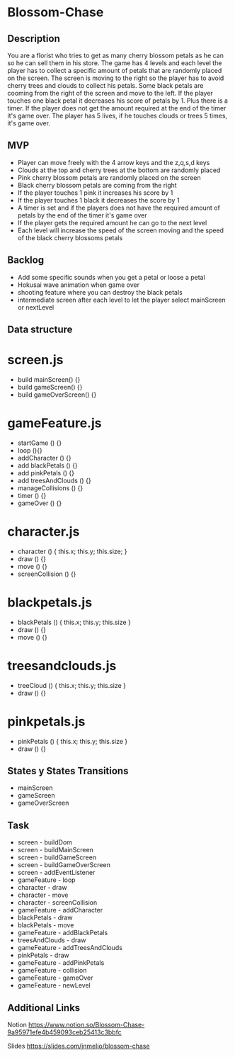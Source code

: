 # Blossom-Chase


## Description
You are a florist who tries to get as many cherry blossom petals as he can so he can sell them in his store. The game has 4 levels and each level the player has to collect a specific amount of petals that are randomly placed on the screen. The screen is moving to the right so the player has to avoid cherry trees and clouds to collect his petals. Some black petals are cooming from the right of the screen and move to the left. If the player touches one black petal it decreases his score of petals by 1. Plus there is a timer. If the player does not get the amount required at the end of the timer it's game over. The player has 5 lives, if he touches clouds or trees 5 times, it's game over.

## MVP
- Player can move freely with the 4 arrow keys and the z,q,s,d keys
- Clouds at the top and cherry trees at the bottom are randomly placed
- Pink cherry blossom petals are randomly placed on the screen 
- Black cherry blossom petals are coming from the right 
- If the player touches 1 pink it increases his score by 1
- If the player touches 1 black it decreases the score by 1
- A timer is set and if the players does not have the required amount of petals by the end of the timer it's game over
- If the player gets the required amount he can go to the next level
- Each level will increase the speed of the screen moving and the speed of the black cherry blossoms petals


## Backlog
- Add some specific sounds when you get a petal or loose a petal
- Hokusai wave animation when game over
- shooting feature where you can destroy the black petals
- intermediate screen after each level to let the player select mainScreen or nextLevel


## Data structure

# screen.js
- build mainScreen() {}
- build gameScreen() {}
- build gameOverScreen() {}

# gameFeature.js
- startGame () {}
- loop (){}
- addCharacter () {}
- add blackPetals () {}
- add pinkPetals () {}
- add treesAndClouds () {}
- manageCollisions () {}
- timer () {}
- gameOver () {}

# character.js
- character () {
    this.x; 
    this.y; 
    this.size; 
}
- draw () {}
- move () {}
- screenCollision () {}

# blackpetals.js
- blackPetals () {
    this.x; 
    this.y; 
    this.size
}
- draw () {}
- move () {}

# treesandclouds.js
- treeCloud () {
    this.x; 
    this.y; 
    this.size
}
- draw () {}

# pinkpetals.js
- pinkPetals () {
    this.x; 
    this.y; 
    this.size
}
- draw () {}




## States y States Transitions
- mainScreen
- gameScreen
- gameOverScreen


## Task
- screen - buildDom
- screen - buildMainScreen
- screen - buildGameScreen
- screen - buildGameOverScreen 
- screen - addEventListener
- gameFeature - loop
- character - draw
- character - move
- character - screenCollision
- gameFeature - addCharacter
- blackPetals - draw
- blackPetals - move
- gameFeature - addBlackPetals
- treesAndClouds - draw
- gameFeature - addTreesAndClouds
- pinkPetals - draw
- gameFeature - addPinkPetals
- gameFeature - collision
- gameFeature - gameOver
- gameFeature - newLevel
## Additional Links

Notion
https://www.notion.so/Blossom-Chase-9a95971efe4b459093ceb25413c3bbfc

Slides
https://slides.com/jnmelio/blossom-chase